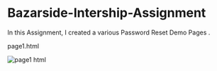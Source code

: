 # Bazarside-Intership-Assignment
In this Assignment, I created a  various Password Reset Demo Pages .

page1.html

![page1 html](https://user-images.githubusercontent.com/88319247/149804012-686ac45d-d97f-4d14-a728-99d7ec65ea7e.png)

